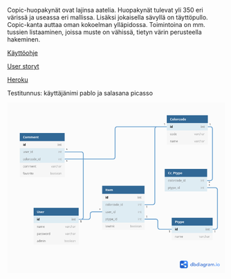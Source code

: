 Copic-huopakynät ovat lajinsa aatelia. Huopakynät tulevat yli 350 eri 
värissä ja useassa eri mallissa. Lisäksi jokaisella sävyllä on täyttöpullo.
Copic-kanta auttaa oman kokoelman ylläpidossa. Toimintoina on mm. tussien
listaaminen, joissa muste on vähissä, tietyn värin perusteella hakeminen.


[Käyttöohje](https://github.com/ikylios/copic-kanta/blob/master/documentation/manual.md)


[User storyt](https://github.com/ikylios/copic-kanta/blob/master/documentation/userstories.md)


[Heroku](https://copic-kanta.herokuapp.com/)

Testitunnus: käyttäjänimi pablo ja salasana picasso

![tietokantakaavio](https://github.com/ikylios/copic-kanta/blob/master/documentation/tietokantakaavio2.png)

